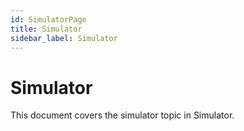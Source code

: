 ```yaml
---
id: SimulatorPage
title: Simulator
sidebar_label: Simulator
---
```


# Simulator

This document covers the simulator topic in Simulator.